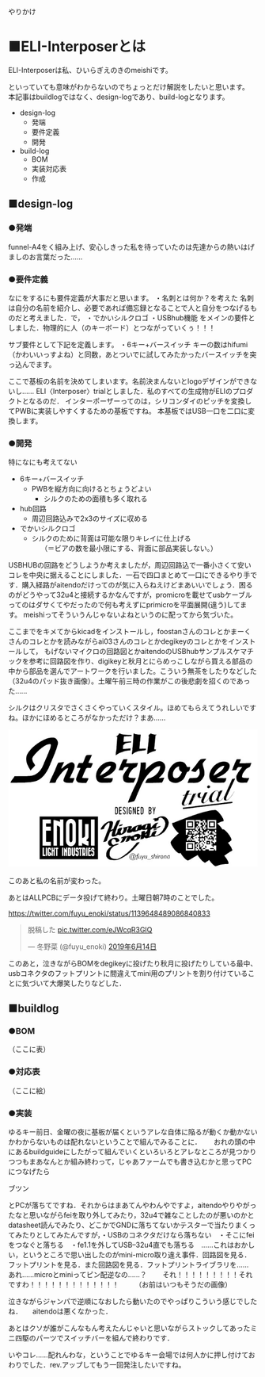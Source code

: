 やりかけ


# ■ELI-Interposerとは

ELI-Interposerは私、ひいらぎえのきのmeishiです。  

といっていても意味がわからないのでちょっとだけ解説をしたいと思います。  本記事はbuildlogではなく、design-logであり、build-logとなります。

- design-log
	- 発端
	- 要件定義
	- 開発
- build-log
	- BOM
	- 実装対応表
	- 作成


## ■design-log  

### ●発端
funnel-A4をく組み上げ、安心しきった私を待っていたのは先達からの熱いはげましのお言葉だった……


### ●要件定義
なにをするにも要件定義が大事だと思います。
・名刺とは何か？を考えた
名刺は自分の名前を紹介し、必要であれば備忘録となることで人と自分をつなげるものだと考えました．で，
・でかいシルクロゴ
・USBhub機能
をメインの要件としました．物理的に人（のキーボード）とつながっていくぅ！！！

サブ要件として下記を定義します。
・6キー+バースイッチ
キーの数はhifumi（かわいいっすよね）と同数，あとついでに試してみたかったバースイッチを突っ込んでます。

ここで基板の名前を決めてしまいます。名前決まんないとlogoデザインができないし……
ELI〈Interposer〉trialとしました．私のすべての生成物がELIのプロダクトとなるのだ．
インターポーザーってのは，シリコンダイのピッチを変換してPWBに実装しやすくするための基板ですね。
本基板ではUSB一口を二口に変換します。




### ●開発
特になにも考えてない  

- 6キー+バースイッチ  
	- PWBを縦方向に向けるとちょうどよい
		- シルクのための面積も多く取れる
- hub回路
	- 周辺回路込みで2x3のサイズに収める
- でかいシルクロゴ
	- シルクのために背面は可能な限りキレイに仕上げる  
　	（＝ビアの数を最小限にする、背面に部品実装しない。）

USBHUBの回路をどうしようか考えましたが，周辺回路込で一番小さくて安いコレを中央に据えることにしました．一石で四口まとめて一口にできるやり手です．購入経路がaitendoだけってのが気に入らねえけどまあいいでしょう．困るのがどうやって32u4と接続するかなんですが，promicroを載せてusbケーブルってのはダサくてやだったので何も考えずにprimicroを平面展開(違う)してます。  meishiってそういうんじゃないよねというのに配ってから気づいた。

ここまでをキメてからkicadをインストールし，foostanさんのコレとかまーくさんのコレとかを読みながらai03さんのコレとかdegikeyのコレとかをインストールして，
もげないマイクロの回路図とかaitendoのUSBhubサンプルスケマチックを参考に回路図を作り、digikeyと秋月とにらめっこしながら買える部品の中から部品を選んでアートワークを行いました。こういう無茶をしたりなどした（32u4のパッド抜き画像）。土曜午前三時の作業がこの後悲劇を招くのであった……

シルクはクリスタでさくさくやっていくスタイル。ほめてもらえてうれしいですね。ほかにほめるところがなかっただけ？まあ……  

![logo](https://github.com/HiragiEnoki/iroiro/blob/master/interposer/Interposerlogolight-1p5%20(1).jpg)

このあと私の名前が変わった。

あとはALLPCBにデータ投げて終わり。土曜日朝7時のことでした。

https://twitter.com/fuyu_enoki/status/1139648489086840833

<blockquote class="twitter-tweet" data-conversation="none" data-lang="ja"><p lang="ja" dir="ltr">脱稿した <a href="https://t.co/eJWcqR3GIQ">pic.twitter.com/eJWcqR3GIQ</a></p>&mdash; 冬野菜 (@fuyu_enoki) <a href="https://twitter.com/fuyu_enoki/status/1139648489086840833?ref_src=twsrc%5Etfw">2019年6月14日</a></blockquote>
<script async src="https://platform.twitter.com/widgets.js" charset="utf-8"></script>


このあと，泣きながらBOMをdegikeyに投げたり秋月に投げたりしている最中、usbコネクタのフットプリントに間違えてmini用のプリントを割り付けていることに気づいて大爆笑したりなどした．

## ■buildlog
### ●BOM
（ここに表）
### ●対応表
（ここに絵）


### ●実装
ゆるキー前日、金曜の夜に基板が届くというアレな自体に陥るが動くか動かないかわからないものは配れないということで組んでみることに．　　
おれの頭の中にあるbuildguideにしたがって組んでいくといろいろとアレなところが見つかりつつもまあなんとか組み終わって，じゃあファームでも書き込むかと思ってPCにつなげたら　　

ブツン

とPCが落ちてですね．それからはまあてんやわんやですよ，aitendoやりやがったなと思いながらfeiを取り外してみたり，32u4で雑なことしたのが悪いのかとdatasheet読んでみたり、どこかでGNDに落ちてないかテスターで当たりまくってみたりとしてみたんですが，・USBのコネクタだけなら落ちない　・そこにfeiをつなぐと落ちる　・fe1.1を外してUSB–32u4直でも落ちる　……これはおかしい，というところで思い出したのがmini-micro取り違え事件．回路図を見る．フットプリントを見る．また回路図を見る．フットプリントライブラリを……　あれ……microとminiってピン配逆なの……？　　
それ！！！！！！！！！それですわ！！！！！！！！！！！！！　　
（お前はいつもそうだの画像）

泣きながらジャンパで逆順になおしたら動いたのでやっぱりこういう感じでしたね．　　aitendoは悪くなかった．

あとはクソが誰がこんなもん考えたんじゃいと思いながらストックしてあったミニ四駆のパーツでスイッチバーを組んで終わりです．

いやコレ……配れんわな，ということでゆるキー会場では何人かに押し付けておわりでした．rev.アップしてもう一回発注したいですね。